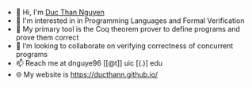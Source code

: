 - 👋 Hi, I'm [Duc Than Nguyen](https://github.com/ducthann)
- 👀 I'm interested in in Programming Languages and Formal Verification
- 🔬 My primary tool is the Coq theorem prover to define programs and prove them correct
- 💞️ I’m looking to collaborate on verifying correctness of concurrent programs
- 📫 Reach me at dnguye96 [[@t]] uic [(.)] edu
- 🌐 My website is https://ducthann.github.io/
